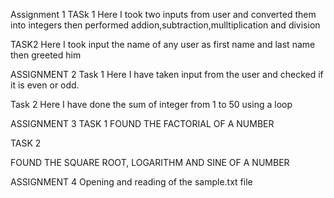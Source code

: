 Assignment 1
TASk 1
Here I took two inputs from user and converted them into integers then performed addion,subtraction,mulltiplication and division 

TASK2
Here I took input the name of any user as first name and last name then greeted him 


ASSIGNMENT 2
Task 1 
Here I have taken input from the user and checked if it is even or odd.

Task 2 
Here I have done the sum of integer from 1 to 50 using a loop


ASSIGNMENT 3
TASK 1
 FOUND THE FACTORIAL OF A NUMBER

 TASK 2
 
FOUND THE SQUARE ROOT, LOGARITHM AND SINE OF A NUMBER

ASSIGNMENT 4
Opening and reading of the sample.txt file


